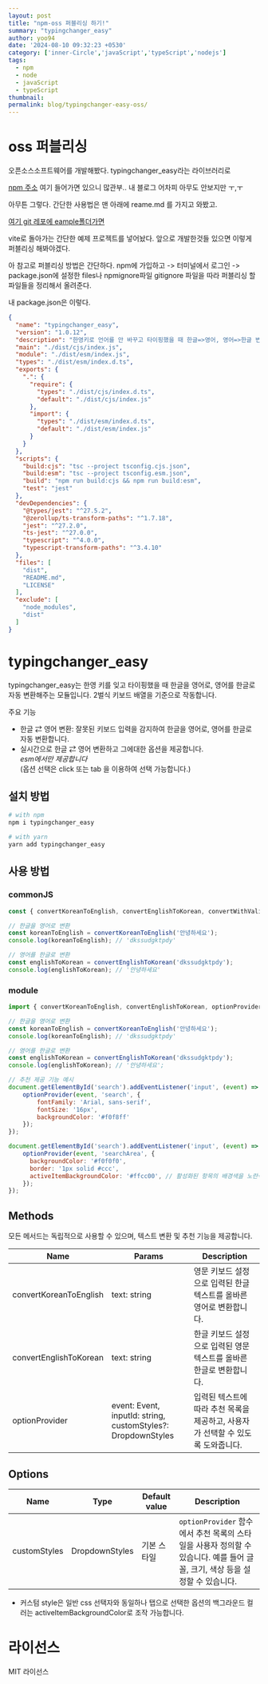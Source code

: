 ```yaml
---
layout: post
title: "npm-oss 퍼블리싱 하기!"
summary: "typingchanger_easy"
author: yoo94
date: '2024-08-10 09:32:23 +0530'
category: ['inner-Circle','javaScript','typeScript','nodejs']
tags:
  - npm
  - node
  - javaScript
  - typeScript
thumbnail: 
permalink: blog/typingchanger-easy-oss/
---
```

# oss 퍼블리싱

오픈소스소프트웨어를 개발해봤다. typingchanger_easy라는 라이브러리로


<a href="https://www.npmjs.com/package/typingchanger_easy">npm 주소</a>
여기 들어가면 있으니 많관부.. 내 블로그 어차피 아무도 안보지만 ㅜ,ㅜ

아무튼 그렇다. 간단한 사용법은 맨 아래에 reame.md 를 가지고 와봤고.

 
<a href="https://github.com/yoo94/typingchanger_easy_oss/tree/main/example/vanillaProject">여기 git 레포에 eample폴더가면</a>

vite로 돌아가는 간단한 예제 프로젝트를 넣어놨다. 앞으로 개발한것들 있으면 이렇게 퍼블리싱 해봐야겠다.

아 참고로 퍼블리싱 방법은 간단하다.
npm에 가입하고 -> 터미널에서 로그인  -> package.json에 설정한 files나 npmignore파일 gitignore 파일을 따라 
퍼블리싱 할 파일들을 정리해서 올려준다.

내 package.json은 이렇다.

```json
{
  "name": "typingchanger_easy",
  "version": "1.0.12",
  "description": "한영키로 언어를 안 바꾸고 타이핑했을 때 한글=>영어, 영어=>한글 변환 모듈",
  "main": "./dist/cjs/index.js",
  "module": "./dist/esm/index.js",
  "types": "./dist/esm/index.d.ts",
  "exports": {
    ".": {
      "require": {
        "types": "./dist/cjs/index.d.ts",
        "default": "./dist/cjs/index.js"
      },
      "import": {
        "types": "./dist/esm/index.d.ts",
        "default": "./dist/esm/index.js"
      }
    }
  },
  "scripts": {
    "build:cjs": "tsc --project tsconfig.cjs.json",
    "build:esm": "tsc --project tsconfig.esm.json",
    "build": "npm run build:cjs && npm run build:esm",
    "test": "jest"
  },
  "devDependencies": {
    "@types/jest": "^27.5.2",
    "@zerollup/ts-transform-paths": "^1.7.18",
    "jest": "^27.2.0",
    "ts-jest": "^27.0.0",
    "typescript": "^4.0.0",
    "typescript-transform-paths": "^3.4.10"
  },
  "files": [
    "dist",
    "README.md",
    "LICENSE"
  ],
  "exclude": [
    "node_modules",
    "dist"
  ]
}
```

# typingchanger_easy

typingchanger_easy는 한영 키를 잊고 타이핑했을 때 한글을 영어로, 영어를 한글로 자동 변환해주는 모듈입니다.
2벌식 키보드 배열을 기준으로 작동합니다.

주요 기능
- 한글 ⇄ 영어 변환: 잘못된 키보드 입력을 감지하여 한글을 영어로, 영어를 한글로 자동 변환합니다.
- 실시간으로 한글 ⇄ 영어 변환하고 그에대한 옵션을 제공합니다.
  <br>*esm에서만 제공합니다*
  <br>(옵션 선택은 click 또는 tab 을 이용하여 선택 가능합니다.)

## 설치 방법

```sh
# with npm
npm i typingchanger_easy

# with yarn
yarn add typingchanger_easy
```

## 사용 방법

### commonJS
```js
const { convertKoreanToEnglish, convertEnglishToKorean, convertWithValidation } = require('typingchanger_easy');

// 한글을 영어로 변환
const koreanToEnglish = convertKoreanToEnglish('안녕하세요');
console.log(koreanToEnglish); // 'dkssudgktpdy'

// 영어를 한글로 변환
const englishToKorean = convertEnglishToKorean('dkssudgktpdy');
console.log(englishToKorean); // '안녕하세요'

```

### module
```js
import { convertKoreanToEnglish, convertEnglishToKorean, optionProvider } from 'typingchanger_easy';

// 한글을 영어로 변환
const koreanToEnglish = convertKoreanToEnglish('안녕하세요');
console.log(koreanToEnglish); // 'dkssudgktpdy'

// 영어를 한글로 변환
const englishToKorean = convertEnglishToKorean('dkssudgktpdy');
console.log(englishToKorean); // '안녕하세요';

// 추천 제공 기능 예시
document.getElementById('search').addEventListener('input', (event) => {
    optionProvider(event, 'search', {
        fontFamily: 'Arial, sans-serif',
        fontSize: '16px',
        backgroundColor: '#f0f8ff'
    });
});

document.getElementById('search').addEventListener('input', (event) => {
    optionProvider(event, 'searchArea', {
      backgroundColor: '#f0f0f0',
      border: '1px solid #ccc',
      activeItemBackgroundColor: '#ffcc00', // 활성화된 항목의 배경색을 노란색으로 설정
    });
});
```
<h2>Methods</h2>

모든 메서드는 독립적으로 사용할 수 있으며, 텍스트 변환 및 추천 기능을 제공합니다.

<table>
  <thead>
    <tr>
      <th>Name</th>
      <th>Params</th>
      <th>Description</th>
    </tr>
  </thead>
  <tbody>
    <tr>
      <td>convertKoreanToEnglish</td>
      <td>text: string</td>
      <td>영문 키보드 설정으로 입력된 한글 텍스트를 올바른 영어로 변환합니다.</td>
    </tr>
    <tr>
      <td>convertEnglishToKorean</td>
      <td>text: string</td>
      <td>한글 키보드 설정으로 입력된 영문 텍스트를 올바른 한글로 변환합니다.</td>
    </tr>
    <tr>
      <td>optionProvider</td>
      <td>event: Event, inputId: string, customStyles?: DropdownStyles</td>
      <td>입력된 텍스트에 따라 추천 목록을 제공하고, 사용자가 선택할 수 있도록 도와줍니다.</td>
    </tr>
  </tbody>
</table>

<h2>Options</h2>
<table>
  <thead>
    <tr>
      <th>Name</th>
      <th>Type</th>
      <th>Default value</th>
      <th>Description</th>
    </tr>
  </thead>
  <tbody>
    <tr>
      <td>customStyles</td>
      <td>DropdownStyles</td>
      <td>기본 스타일</td>
      <td><code>optionProvider</code> 함수에서 추천 목록의 스타일을 사용자 정의할 수 있습니다. 예를 들어 글꼴, 크기, 색상 등을 설정할 수 있습니다.</td>
    </tr>
  </tbody>
</table>

* 커스텀 style은 일반 css 선택자와 동일하나 탭으로 선택한 옵션의 백그라운드 컬러는
  activeItemBackgroundColor로 조작 가능합니다.

# 라이선스
MIT 라이선스